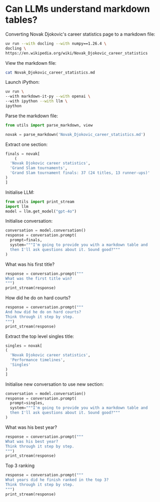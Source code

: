 # Can LLMs understand markdown tables?

Converting Novak Djokovic's career statistics page to a markdown file:

```bash
uv run --with docling --with numpy==1.26.4 \
docling \
https://en.wikipedia.org/wiki/Novak_Djokovic_career_statistics
```

View the markdown file:

```bash
cat Novak_Djokovic_career_statistics.md
```

Launch iPython:

```bash
uv run \
--with markdown-it-py --with openai \
--with ipython --with llm \
ipython
```

Parse the markdown file:

```python
from utils import parse_markdown, view

novak = parse_markdown('Novak_Djokovic_career_statistics.md')
```

Extract one section:

```python
finals = novak[
    (
  'Novak Djokovic career statistics', 
  'Grand Slam tournaments', 
  'Grand Slam tournament finals: 37 (24 titles, 13 runner-ups)'
)
]
```

Initialise LLM:

```python
from utils import print_stream
import llm
model = llm.get_model("gpt-4o")
```

Initialise conversation:

```python
conversation = model.conversation()
response = conversation.prompt(
  prompt=finals,
  system="""I'm going to provide you with a markdown table and
  then I'll ask questions about it. Sound good?"""
)
```

What was his first title?

```python
response = conversation.prompt("""
What was the first title win?
""")
print_stream(response)
```

How did he do on hard courts?

```python
response = conversation.prompt("""
And how did he do on hard courts?
Think through it step by step.
""")
print_stream(response)
```

Extract the top level singles title:

```python
singles = novak[
(
  'Novak Djokovic career statistics',
  'Performance timelines',
  'Singles'
)
]
```

Initialise new conversation to use new section:

```python
conversation = model.conversation()
response = conversation.prompt(
  prompt=singles,
  system="""I'm going to provide you with a markdown table and
  then I'll ask questions about it. Sound good?"""
)
```

What was his best year?

```python
response = conversation.prompt("""
What was his best year?
Think through it step by step.
""")
print_stream(response)
```

Top 3 ranking

```python
response = conversation.prompt("""
What years did he finish ranked in the top 3?
Think through it step by step.
""")
print_stream(response)
```